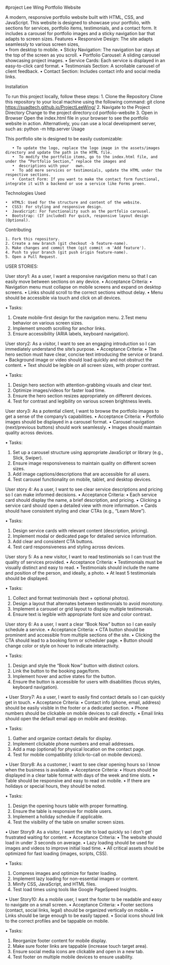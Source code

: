 #project Lee Wing
Portfolio Website

A modern, responsive portfolio website built with HTML, CSS, and JavaScript. This website is designed to showcase your portfolio, with sections for services, portfolio items, testimonials, and a contact form. It includes a carousel for portfolio images and a sticky navigation bar that adapts to screen sizes.
Features
     •  Responsive Design: The site adapts seamlessly to various screen sizes,                                                                       
     •  from desktop to mobile.
     •  Sticky Navigation: The navigation bar stays at the top of the screen as you scroll.
     •  Portfolio Carousel: A sliding carousel showcasing project images.
     •  Service Cards: Each service is displayed in an easy-to-click card format.
     •  Testimonials Section: A scrollable carousel of client feedback.
     •  Contact Section: Includes contact info and social media links.


	
Installation

  To run this project locally, follow these steps:
      1. Clone the Repository
         Clone this repository to your local machine using the following command: git clone https://suadtech.github.io/ProjectLeeWing/
      2. Navigate to the Project Directory
         Change to the project directory:cd portfolio-website
      3. Open in Browser
         Open the index.html file in your browser to see the portfolio website in action.
         Alternatively, you can use a local development server, such as:
         python -m http.server
  Usage
  

This portfolio site is designed to be easily customizable:

       • To update the logo, replace the logo image in the assets/images directory and update the path in the HTML file.
       •  To modify the portfolio items, go to the index.html file, and under the “Portfolio Section,” replace the images and 
       •  descriptions with your   own.
       •  To add more services or testimonials, update the HTML under the respective sections.
       •  Contact Form: If you want to make the contact form functional, integrate it with a backend or use a service like Forms preen.



Technologies Used
      
	•  HTML5: Used for the structure and content of the website.
	•  CSS3: For styling and responsive design.
	•  JavaScript: For functionality such as the portfolio carousel.
	•  Bootstrap: (If included) For quick, responsive layout design (Optional).

	
Contributing

	1. Fork this repository.
	2. Create a new branch (git checkout -b feature-name).
	3. Make changes and commit them (git commit -m 'Add feature').
	4. Push to your branch (git push origin feature-name).
	5. Open a Pull Request.



USER STORIES:

User story1:
   As a user, I want a responsive navigation menu so that I can easily move between sections on any device.
   • Acceptance Criteria:
   • Navigation menu must collapse on mobile screens and expand on desktop screens.
   • Links should scroll to the correct sections without delay.
   • Menu should be accessible via touch and click on all devices.

• Tasks:
   1. Create mobile-first design for the navigation menu.
   2.Test menu behavior on various screen sizes.
   3. Implement smooth scrolling for anchor links.
   4. Ensure accessibility (ARIA labels, keyboard navigation).

User story2:
  As a visitor, I want to see an engaging introduction so I can immediately understand the site’s purpose.
  • Acceptance Criteria:
  • The hero section must have clear, concise text introducing the service or brand.
  • Background image or video should load quickly and not obstruct the content.
  • Text should be legible on all screen sizes, with proper contrast.

• Tasks:
  1. Design hero section with attention-grabbing visuals and clear text.
  2. Optimize images/videos for faster load time.
  3. Ensure the hero section resizes appropriately on different devices.
  4. Test for contrast and legibility on various screen brightness levels.

User story3:
  As a potential client, I want to browse the portfolio images to get a sense of the company’s capabilities.
• Acceptance Criteria:
  • Portfolio images should be displayed in a carousel format.
  • Carousel navigation (next/previous buttons) should work seamlessly.
  • Images should maintain quality across devices.

• Tasks:
  1. Set up a carousel structure using appropriate JavaScript or library (e.g., Slick, Swiper).
  2. Ensure image responsiveness to maintain quality on different screen sizes.
  3. Add image captions/descriptions that are accessible for all users.
  4. Test carousel functionality on mobile, tablet, and desktop devices.

User story 4:
  As a user, I want to see clear service descriptions and pricing so I can make informed decisions.
• Acceptance Criteria:
  • Each service card should display the name, a brief description, and pricing.
  • Clicking a service card should open a detailed view with more information.
  • Cards should have consistent styling and clear CTAs (e.g., “Learn More”).

• Tasks:
   1. Design service cards with relevant content (description, pricing).
   2. Implement modal or dedicated page for detailed service information.
   3. Add clear and consistent CTA buttons.
   4. Test card responsiveness and styling across devices.

User story 5:
  As a new visitor, I want to read testimonials so I can trust the quality of services provided.
• Acceptance Criteria:
  • Testimonials must be visually distinct and easy to read.
  • Testimonials should include the name and position of the person, and ideally, a photo.
  • At least 5 testimonials should be displayed.

• Tasks:
  1. Collect and format testimonials (text + optional photos).
  2. Design a layout that alternates between testimonials to avoid monotony.
  3. Implement a carousel or grid layout to display multiple testimonials.
  4. Ensure text is legible with appropriate font size and color contrast.

User story 6:
  As a user, I want a clear “Book Now” button so I can easily schedule a service.
• Acceptance Criteria:
  • CTA button should be prominent and accessible from multiple sections of the site.
  • Clicking the CTA should lead to a booking form or scheduler page.
  • Button should change color or style on hover to indicate interactivity.

• Tasks:
  1. Design and style the “Book Now” button with distinct colors.
  2. Link the button to the booking page/form.
  3. Implement hover and active states for the button.
  4. Ensure the button is accessible for users with disabilities (focus styles, keyboard navigation).

• User Story7:
  As a user, I want to easily find contact details so I can quickly get in touch.
  • Acceptance Criteria:
  • Contact info (phone, email, address) should be easily visible in the footer or a dedicated section.
  • Phone numbers should be clickable on mobile devices to call directly.
  • Email links should open the default email app on mobile and desktop.
 
• Tasks:
  1. Gather and organize contact details for display.
  2. Implement clickable phone numbers and email addresses.
  3. Add a map (optional) for physical location on the contact page.
  4. Test for mobile compatibility (click-to-call on mobile devices).

• User Story8:
  As a customer, I want to see clear opening hours so I know when the business is available.
• Acceptance Criteria:
  • Hours should be displayed in a clear table format with days of the week and time slots.
  • Table should be responsive and easy to read on mobile.
  • If there are holidays or special hours, they should be noted.

• Tasks:
  1. Design the opening hours table with proper formatting.
  2. Ensure the table is responsive for mobile users.
  3. Implement a holiday schedule if applicable.
  4. Test the visibility of the table on smaller screen sizes.

• User Story9:
  As a visitor, I want the site to load quickly so I don’t get frustrated waiting for content.
• Acceptance Criteria:
  • The website should load in under 3 seconds on average.
  • Lazy loading should be used for images and videos to improve initial load time.
  • All critical assets should be optimized for fast loading (images, scripts, CSS).

• Tasks:
  1. Compress images and optimize for faster loading.
  2. Implement lazy loading for non-essential images or content.
  3. Minify CSS, JavaScript, and HTML files.
  4. Test load times using tools like Google PageSpeed Insights.

• User Story10:
  As a mobile user, I want the footer to be readable and easy to navigate on a small screen.
• Acceptance Criteria:
  • Footer sections (contact, social links, legal) should be organized vertically on mobile.
  • Links should be large enough to be easily tapped.
  • Social icons should link to the correct profiles and be tappable on mobile.

• Tasks:
  1. Reorganize footer content for mobile display.
  2. Make sure footer links are tappable (increase touch target area).
  3. Ensure social media icons are clickable and open in a new tab.
  4. Test footer on multiple mobile devices to ensure usability.
